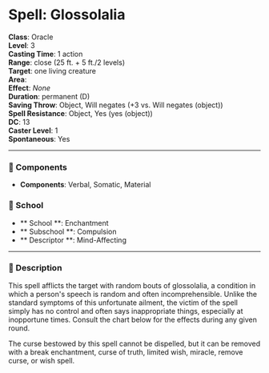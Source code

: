 
# Spell: Glossolalia
**Class**: Oracle  
**Level**: 3  
**Casting Time**: 1 action  
**Range**: close (25 ft. + 5 ft./2 levels)  
**Target**: one living creature  
**Area**:   
**Effect**: _None_  
**Duration**: permanent (D)  
**Saving Throw**: Object, Will negates (+3 vs. Will negates (object))  
**Spell Resistance**: Object, Yes (yes (object))  
**DC**: 13  
**Caster Level**: 1  
**Spontaneous**: Yes

---

### 🔮 Components
- **Components**: Verbal, Somatic, Material

### 🏫 School
- ** School **: Enchantment
- ** Subschool **: Compulsion
- ** Descriptor **: Mind-Affecting
---

### 📜 Description
This spell afflicts the target with random bouts of glossolalia, a condition in which a person's speech is random and often incomprehensible. Unlike the standard symptoms of this unfortunate ailment, the victim of the spell simply has no control and often says inappropriate things, especially at inopportune times. Consult the chart below for the effects during any given round. 

The curse bestowed by this spell cannot be dispelled, but it can be removed with a break enchantment, curse of truth, limited wish, miracle, remove curse, or wish spell.
